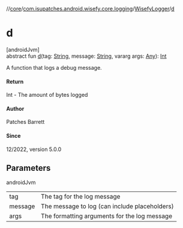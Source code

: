 //[core](../../../index.md)/[com.isupatches.android.wisefy.core.logging](../index.md)/[WisefyLogger](index.md)/[d](d.md)

# d

[androidJvm]\
abstract fun [d](d.md)(tag: [String](https://kotlinlang.org/api/latest/jvm/stdlib/kotlin/-string/index.html), message: [String](https://kotlinlang.org/api/latest/jvm/stdlib/kotlin/-string/index.html), vararg args: [Any](https://kotlinlang.org/api/latest/jvm/stdlib/kotlin/-any/index.html)): [Int](https://kotlinlang.org/api/latest/jvm/stdlib/kotlin/-int/index.html)

A function that logs a debug message.

#### Return

Int - The amount of bytes logged

#### Author

Patches Barrett

#### Since

12/2022, version 5.0.0

## Parameters

androidJvm

| | |
|---|---|
| tag | The tag for the log message |
| message | The message to log (can include placeholders) |
| args | The formatting arguments for the log message |
